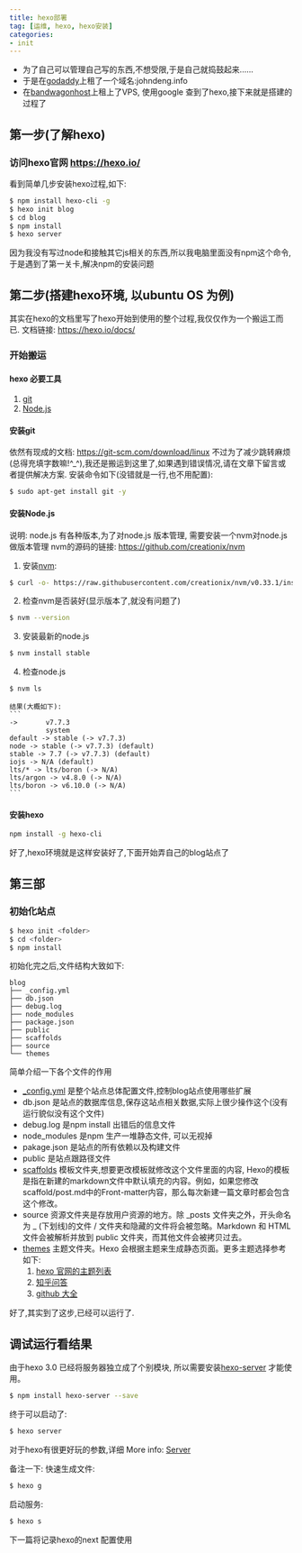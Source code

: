 ```yaml
---
title: hexo部署
tag: [运维, hexo, hexo安装]
categories:
- init
---
```

* 为了自己可以管理自己写的东西,不想受限,于是自己就捣鼓起来......
* 于是在[godaddy](https://sg.godaddy.com/)上租了一个域名:johndeng.info
* 在[bandwagonhost](https://bandwagonhost.com/)上租上了VPS, 使用google 查到了hexo,接下来就是搭建的过程了

## 第一步(了解hexo)

### 访问hexo官网 https://hexo.io/

看到简单几步安装hexo过程,如下:
```bash
$ npm install hexo-cli -g
$ hexo init blog
$ cd blog
$ npm install
$ hexo server
```
因为我没有写过node和接触其它js相关的东西,所以我电脑里面没有npm这个命令,于是遇到了第一关卡,解决npm的安装问题

## 第二步(搭建hexo环境, 以ubuntu OS 为例)
其实在hexo的文档里写了hexo开始到使用的整个过程,我仅仅作为一个搬运工而已.
文档链接: https://hexo.io/docs/
### 开始搬运
#### hexo 必要工具
1. [git](https://git-scm.com/)
2. [Node.js](https://nodejs.org/en/)
#### 安装git
依然有现成的文档: https://git-scm.com/download/linux
不过为了减少跳转麻烦(总得充填字数嘛!^_^),我还是搬运到这里了,如果遇到错误情况,请在文章下留言或者提供解决方案.
安装命令如下(没错就是一行,也不用配置):
```bash
$ sudo apt-get install git -y
```
#### 安装Node.js
说明: node.js 有各种版本,为了对node.js 版本管理, 需要安装一个nvm对node.js做版本管理
nvm的源码的链接: https://github.com/creationix/nvm
1. 安装[nvm](https://github.com/creationix/nvm#install-script):
```bash
$ curl -o- https://raw.githubusercontent.com/creationix/nvm/v0.33.1/install.sh | bash
```
2. 检查nvm是否装好(显示版本了,就没有问题了)
```bash
$ nvm --version
```
3. 安装最新的node.js
```bash
$ nvm install stable
```
4. 检查node.js
```bash
$ nvm ls
```
    结果(大概如下):
    ```
    ->       v7.7.3
             system
    default -> stable (-> v7.7.3)
    node -> stable (-> v7.7.3) (default)
    stable -> 7.7 (-> v7.7.3) (default)
    iojs -> N/A (default)
    lts/* -> lts/boron (-> N/A)
    lts/argon -> v4.8.0 (-> N/A)
    lts/boron -> v6.10.0 (-> N/A)
    ```
#### 安装hexo
```bash
npm install -g hexo-cli
```

好了,hexo环境就是这样安装好了,下面开始弄自己的blog站点了

## 第三部
### 初始化站点
```bash
$ hexo init <folder>
$ cd <folder>
$ npm install
```
初始化完之后,文件结构大致如下:
```
blog
├── _config.yml
├── db.json
├── debug.log
├── node_modules
├── package.json
├── public
├── scaffolds
├── source
└── themes
```
简单介绍一下各个文件的作用
* [_config.yml](https://hexo.io/zh-cn/docs/configuration.html) 是整个站点总体配置文件,控制blog站点使用哪些扩展
* db.json 是站点的数据库信息,保存这站点相关数据,实际上很少操作这个(没有运行貌似没有这个文件)
* debug.log 是npm install 出错后的信息文件
* node_modules 是npm 生产一堆静态文件, 可以无视掉
* pakage.json 是站点的所有依赖以及构建文件
* public 是站点跟路径文件
* [scaffolds](https://hexo.io/zh-cn/docs/writing.html) 模板文件夹,想要更改模板就修改这个文件里面的内容, Hexo的模板是指在新建的markdown文件中默认填充的内容。例如，如果您修改scaffold/post.md中的Front-matter内容，那么每次新建一篇文章时都会包含这个修改。
* source 资源文件夹是存放用户资源的地方。除 _posts 文件夹之外，开头命名为 _ (下划线)的文件 / 文件夹和隐藏的文件将会被忽略。Markdown 和 HTML 文件会被解析并放到 public 文件夹，而其他文件会被拷贝过去。
* [themes](https://hexo.io/zh-cn/docs/themes.html) 主题文件夹。Hexo 会根据主题来生成静态页面。更多主题选择参考如下:
    1. [hexo 官网的主题列表](https://hexo.io/themes/)
    2. [知乎问答](https://www.zhihu.com/question/24422335)
    3. [github 大全](https://github.com/search?o=desc&q=hexo-theme&s=stars&type=Repositories&utf8=%E2%9C%93)

好了,其实到了这步,已经可以运行了.
## 调试运行看结果
由于hexo 3.0 已经将服务器独立成了个别模块, 所以需要安装[hexo-server](https://github.com/hexojs/hexo-server) 才能使用。
```bash
$ npm install hexo-server --save
```
终于可以启动了:
``` bash
$ hexo server
```
对于hexo有很更好玩的参数,详细
More info: [Server](https://hexo.io/docs/server.html)

备注一下:
快速生成文件:
```bash
$ hexo g
```
启动服务:
```bash
$ hexo s
```


下一篇将记录hexo的next 配置使用
